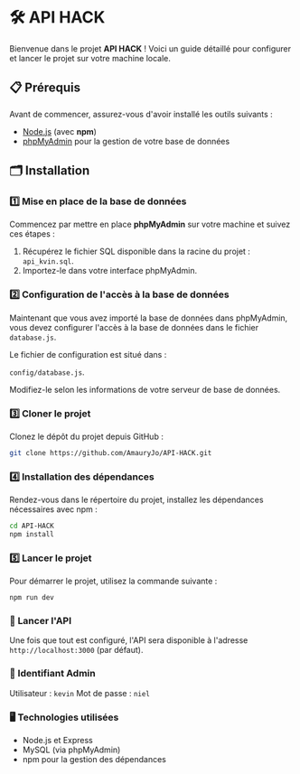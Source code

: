 # 🛠 API HACK

Bienvenue dans le projet **API HACK** ! Voici un guide détaillé pour configurer et lancer le projet sur votre machine locale.

## 📋 Prérequis

Avant de commencer, assurez-vous d'avoir installé les outils suivants :
- [Node.js](https://nodejs.org/) (avec **npm**)
- [phpMyAdmin](https://www.phpmyadmin.net/) pour la gestion de votre base de données

## 🗂 Installation

### 1️⃣ Mise en place de la base de données

Commencez par mettre en place **phpMyAdmin** sur votre machine et suivez ces étapes :

1. Récupérez le fichier SQL disponible dans la racine du projet : `api_kvin.sql`.
2. Importez-le dans votre interface phpMyAdmin.

### 2️⃣ Configuration de l'accès à la base de données

Maintenant que vous avez importé la base de données dans phpMyAdmin, vous devez configurer l'accès à la base de données dans le fichier `database.js`.

Le fichier de configuration est situé dans :

`config/database.js`.

Modifiez-le selon les informations de votre serveur de base de données.

### 3️⃣ Cloner le projet

Clonez le dépôt du projet depuis GitHub :

```bash
git clone https://github.com/AmauryJo/API-HACK.git
```

### 4️⃣ Installation des dépendances
Rendez-vous dans le répertoire du projet, installez les dépendances nécessaires avec npm :

```bash
cd API-HACK
npm install
```
### 5️⃣ Lancer le projet
Pour démarrer le projet, utilisez la commande suivante :

```bash
npm run dev
```

### 🚀 Lancer l'API

Une fois que tout est configuré, l'API sera disponible à l'adresse `http://localhost:3000` (par défaut).


### 🔑 Identifiant Admin

Utilisateur : `kevin`
Mot de passe : `niel`

### 🖥️ Technologies utilisées

- Node.js et Express
- MySQL (via phpMyAdmin)
- npm pour la gestion des dépendances
